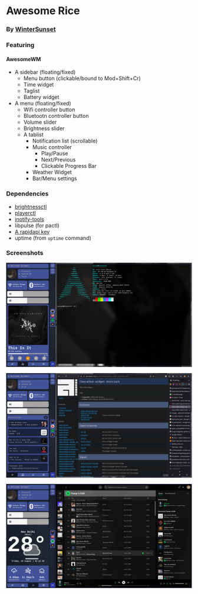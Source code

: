 # Awesome Rice

### By [WinterSunset](https://github.com/WinterSunset)

### Featuring

#### AwesomeWM

- A sidebar (floating/fixed)
  - Menu button (clickable/bound to Mod+Shift+Cr)
  - Time widget
  - Taglist
  - Battery widget
- A menu (floating/fixed)
  - Wifi controller button
  - Bluetootn controller button
  - Volume slider
  - Brightness slider
  - A tablist
    - Notification list (scrollable)
    - Music controller
      - Play/Pause
      - Next/Previous
      - Clickable Progress Bar
    - Weather Widget
    - Bar/Menu settings

### Dependencies

- [brightnessctl](https://github.com/Hummer12007/brightnessctl)
- [playerctl](https://github.com/acrisci/playerctl)
- [inotify-tools](https://github.com/inotify-tools/inotify-tools)
- libpulse (for pactl)
- [A rapidapi key](https://rapidapi.com/)
- uptime (from `uptime` command)

### Screenshots

![Screenshot 1](./screenshots/musictab.png)

![Screenshot 2](./screenshots/notifications.png)

![Screenshot 3](./screenshots/weather.png)
